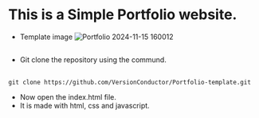 # This is a Simple Portfolio website.
- Template image
![Portfolio 2024-11-15 160012](https://github.com/user-attachments/assets/8440bf52-af17-4edd-b74b-94d9d629b393)
##
- Git clone the repository using the commund.
##
    git clone https://github.com/VersionConductor/Portfolio-template.git

- Now open the index.html file.
- It is made with html, css and javascript.

